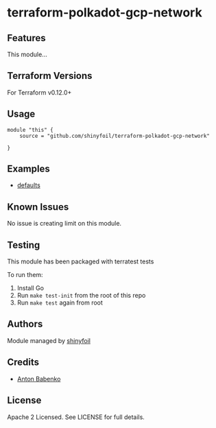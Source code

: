 # terraform-polkadot-gcp-network

## Features

This module...

## Terraform Versions

For Terraform v0.12.0+

## Usage

```
module "this" {
    source = "github.com/shinyfoil/terraform-polkadot-gcp-network"

}
```
## Examples

- [defaults](https://github.com/shinyfoil/terraform-polkadot-gcp-network/tree/master/examples/defaults)

## Known  Issues
No issue is creating limit on this module.

<!-- BEGINNING OF PRE-COMMIT-TERRAFORM DOCS HOOK -->

<!-- END OF PRE-COMMIT-TERRAFORM DOCS HOOK -->

## Testing
This module has been packaged with terratest tests

To run them:

1. Install Go
2. Run `make test-init` from the root of this repo
3. Run `make test` again from root

## Authors

Module managed by [shinyfoil](github.com/shinyfoil)

## Credits

- [Anton Babenko](https://github.com/antonbabenko)

## License

Apache 2 Licensed. See LICENSE for full details.